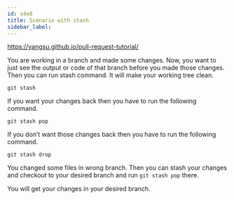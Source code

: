 ```yaml
---
id: s4e8
title: Scenario with stash
sidebar_label:
---
```


https://yangsu.github.io/pull-request-tutorial/

You are working in a branch and made some changes. Now, you want to just see the output or code of that branch before you made those changes. Then you can run stash command. It will make your working tree clean.

`git stash`

If you want your changes back then you have to run the following command.

`git stash pop`

If you don’t want those changes back then you have to run the following command.

`git stash drop`

You changed some files in wrong branch. Then you can stash your changes and checkout to your desired branch and run `git stash pop` there.

You will get your changes in your desired branch.
